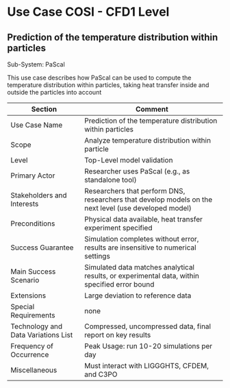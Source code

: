 Use Case COSI - CFD1 Level 
======================
Prediction of the temperature distribution within particles
--------------------------

Sub-System: PaScal

This use case describes how PaScal can be used to compute the temperature distribution within particles, taking heat transfer inside and outside the particles into account

| Section                             | Comment                                                   |
|-------------------------------------|-----------------------------------------------------------|
| Use Case Name                       | Prediction of the temperature distribution within particles      |
| Scope                               | Analyze temperature distribution within particle |
| Level                               | Top-Level model validation             |
| Primary Actor                       | Researcher uses PaScal (e.g., as standalone tool)         |
| Stakeholders and Interests          | Researchers that perform DNS, researchers that develop models on the next level (use developed model)   |
| Preconditions                       | Physical data available, heat transfer experiment specified  |
| Success Guarantee                   | Simulation completes without error, results are insensitive to numerical settings |
| Main Success Scenario               | Simulated data matches analytical results, or experimental data, within specified error bound |
| Extensions                          | Large deviation to reference data       |
| Special Requirements                | none |
| Technology and Data Variations List | Compressed, uncompressed data, final report on key results |
| Frequency of Occurrence             | Peak Usage: run 10-20 simulations per day     |
| Miscellaneous  	                    | Must interact with LIGGGHTS, CFDEM, and C3PO   |


